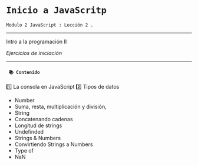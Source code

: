 # `Inicio a JavaScritp`

`Modulo 2 JavaScript : Lección 2 .`

---

Intro a la programación II

_Ejercicios de iniciación_

---

#### ` 📚 Contenido`

1️⃣ La consola en JavaScript
2️⃣ Tipos de datos

- Number
- Suma, resta, multiplicación y división,
- String
- Concatenando cadenas
- Longitud de strings
- Undefinded
- Strings & Numbers
- Convirtiendo Strings a Numbers
- Type of
- NaN

